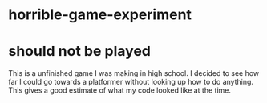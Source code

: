 # horrible-game-experiment
# should not be played
This is a unfinished game I was making in high school. I decided to see how far I could go towards a platformer without looking up how to do anything.
This gives a good estimate of what my code looked like at the time.
